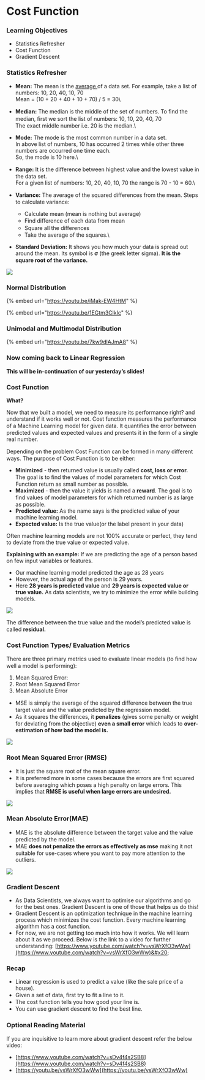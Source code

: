 # Cost Function

### Learning Objectives

* Statistics Refresher
* Cost Function
* Gradient Descent

### Statistics Refresher

* **Mean:** The mean is the [average ](https://www.statisticshowto.com/arithmetic-mean/)of a data set. For example, take a list of numbers: 10, 20, 40, 10, 70 \
  Mean = (10 + 20 + 40 + 10 + 70) / 5 = 30\

* **Median:** The median is the middle of the set of numbers. To ﬁnd the median, ﬁrst we sort the list of numbers: 10, 10, 20, 40, 70\
  The exact middle number i.e. 20 is the median.\

* **Mode:** The mode is the most common number in a data set.\
  In above list of numbers, 10 has occurred 2 times while other three numbers are occurred one time each.\
  So, the mode is 10 here.\

* **Range:** It is the diﬀerence between highest value and the lowest value in the data set.\
  For a given list of numbers: 10, 20, 40, 10, 70 the range is 70 - 10 = 60.\

* **Variance:** The average of the squared diﬀerences from the mean. Steps to calculate variance:
  * Calculate mean (mean is nothing but average)
  * Find diﬀerence of each data from mean
  * Square all the diﬀerences
  * Take the average of the squares.\

* **Standard Deviation:** It shows you how much your data is spread out around the mean. Its symbol is 𝛔 (the greek letter sigma). **It is the square root of the variance.**

![](https://lh3.googleusercontent.com/jO1jZl2ssSa2dJjSAvtFOXV\_Ect9zg1DcCILj\_ZZp-T1M5IsBf-K3NpFlGzqbtF1DmDB9chwnQai-22xKdSmr0o91sBy0ujxqjg\_CmUNMtNN4AAdb7zWnzIa0Pji5fETc66HxvZdP08)

### Normal Distribution

{% embed url="https://youtu.be/iMak-EW4HtM" %}

{% embed url="https://youtu.be/1EGtm3ClkIc" %}

### Unimodal and Multimodal Distribution

{% embed url="https://youtu.be/7kw9dlAJmA8" %}

### Now coming back to Linear Regression

**This will be in-continuation of our yesterday’s slides!**

### Cost Function

**What?**

Now that we built a model, we need to measure its performance right? and understand if it works well or not. Cost function measures the performance of a Machine Learning model for given data. It quantiﬁes the error between predicted values and expected values and presents it in the form of a single real number.

Depending on the problem Cost Function can be formed in many diﬀerent ways. The purpose of Cost Function is to be either:

* **Minimized** - then returned value is usually called **cost, loss or error.** The goal is to ﬁnd the values of model parameters for which Cost Function return as small number as possible.
* **Maximized** - then the value it yields is named a **reward**. The goal is to ﬁnd values of model parameters for which returned number is as large as possible.
* **Predicted value:** As the name says is the predicted value of your machine learning model.
* **Expected value:** Is the true value(or the label present in your data)

Often machine learning models are not 100% accurate or perfect, they tend to deviate from the true value or expected value.

**Explaining with an example:** If we are predicting the age of a person based on few input variables or features.

* Our machine learning model predicted the age as 28 years
* However, the actual age of the person is 29 years.
* Here **28 years is predicted value** and **29 years is expected value or true value.** As data scientists, we try to minimize the error while building models.

![](https://lh6.googleusercontent.com/Gpw2GaR\_TR1tTmO7RQVEKb1OJ8D\_G01-R3Gz4ldkWCD2VFMAWeCxqjbroN9zW7Q-LFFldp5NBL6QKINUPjxJ572i1yPp24AwjZ7pmIG62fAkqPrgOSLqgN7BZtFOjIC8U1j2Iwbk35Q)

The diﬀerence between the true value and the model’s predicted value is called **residual.**

### Cost Function Types/ Evaluation Metrics

There are three primary metrics used to evaluate linear models (to ﬁnd how well a model is performing):

1. Mean Squared Error:
2. Root Mean Squared Error
3. Mean Absolute Error

* MSE is simply the average of the squared diﬀerence between the true target value and the value predicted by the regression model.
* As it squares the diﬀerences, it **penalizes** (gives some penalty or weight for deviating from the objective) **even a small error** which leads to **over-estimation of how bad the model is.**

![](https://lh3.googleusercontent.com/wQzMvemV6IDaDGpitO9z9hoWw9QvmMjf4Ct-Latgf2Q\_Qxc5s-dA--4csYEMDNloWbacNrvpy6xGpxs73Fs2uJrhIgHVtZqqHwWWsDknedhRx6LfIR2wAjyBs0IKZRbAVpAy45RPnSI)

### Root Mean Squared Error (RMSE)

* It is just the square root of the mean square error.
* It is preferred more in some cases because the errors are ﬁrst squared before averaging which poses a high penalty on large errors. This implies that **RMSE is useful when large errors are undesired.**

![](https://lh5.googleusercontent.com/t6t8RyGZy8b1W8ykd465qJpH-sw\_JKHXmNv0XseU6JrmZ-2GzIT0HMMYkH7k\_y3tSJ4eDBHn2tqNPIdwqZJSFTnFvjQO2A337blZi1gp-DNP17S644aku2dLT7jlj2o59bhzX1cbLx8)

### Mean Absolute Error(MAE)

* MAE is the absolute diﬀerence between the target value and the value predicted by the model.
* MAE **does not penalize the errors as eﬀectively as mse** making it not suitable for use-cases where you want to pay more attention to the outliers.

![](https://lh4.googleusercontent.com/4qrBlv85ARfJ5eadFSfX0MEDgtCzRySrM0c3q3ifZ5NKzOIMSCRXcYNHO7k0Au8Nz1w6jfMaACQ6m3U5IXxRJ8dhEFiUnJXaB6PH4F6zaq385Ff8WkhXH2jJvodPC28zHj9ANksleFY)

### Gradient Descent

* As Data Scientists, we always want to optimise our algorithms and go for the best ones. Gradient Descent is one of those that helps us do this!
* Gradient Descent is an optimization technique in the machine learning process which minimizes the cost function. Every machine learning algorithm has a cost function.
* For now, we are not getting too much into how it works. We will learn about it as we proceed. Below is the link to a video for further understanding: [https://www.youtube.com/watch?v=vsWrXfO3wWw](https://www.youtube.com/watch?v=vsWrXfO3wWw)&#x20;

### Recap

* Linear regression is used to predict a value (like the sale price of a house).
* Given a set of data, ﬁrst try to ﬁt a line to it.
* The cost function tells you how good your line is.
* You can use gradient descent to ﬁnd the best line.

### Optional Reading Material

If you are inquisitive to learn more about gradient descent refer the below video:

* [https://www.youtube.com/watch?v=sDv4f4s2SB8](https://www.youtube.com/watch?v=sDv4f4s2SB8)
* [https://youtu.be/vsWrXfO3wWw](https://youtu.be/vsWrXfO3wWw)
